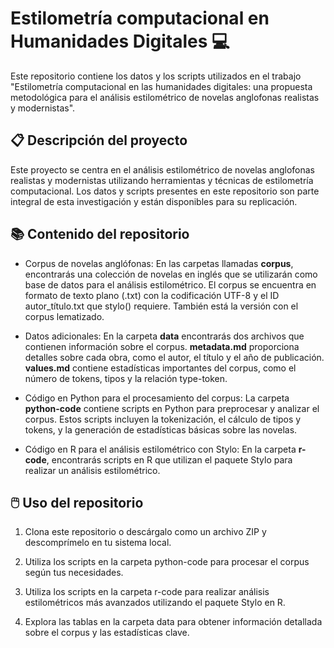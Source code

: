 # Estilometría computacional en Humanidades Digitales 💻​
Este repositorio contiene los datos y los scripts utilizados en el trabajo "Estilometría computacional en las humanidades digitales: una propuesta metodológica para el análisis estilométrico de novelas anglofonas realistas y modernistas".

## 📋 Descripción del proyecto

Este proyecto se centra en el análisis estilométrico de novelas anglofonas realistas y modernistas utilizando herramientas y técnicas de estilometría computacional. Los datos y scripts presentes en este repositorio son parte integral de esta investigación y están disponibles para su replicación.

## 📚 Contenido del repositorio  ##
- Corpus de novelas anglófonas: En las carpetas llamadas **corpus**, encontrarás una colección de novelas en inglés que se utilizarán como base de datos para el análisis estilométrico. El corpus se encuentra en formato de texto plano (.txt) con la codificación UTF-8 y el ID autor_título.txt que stylo() requiere. También está la versión con el corpus lematizado.
  
- Datos adicionales: En la carpeta **data** encontrarás dos archivos que contienen información sobre el corpus. **metadata.md** proporciona detalles sobre cada obra, como el autor, el título y el año de publicación. **values.md** contiene estadísticas importantes del corpus, como el número de tokens, tipos y la relación type-token.

- Código en Python para el procesamiento del corpus: La carpeta **python-code** contiene scripts en Python para preprocesar y analizar el corpus. Estos scripts incluyen la tokenización, el cálculo de tipos y tokens, y la generación de estadísticas básicas sobre las novelas.

- Código en R para el análisis estilométrico con Stylo: En la carpeta **r-code**, encontrarás scripts en R que utilizan el paquete Stylo para realizar un análisis estilométrico.

## 🖱️ Uso del repositorio ​ ##
1. Clona este repositorio o descárgalo como un archivo ZIP y descomprímelo en tu sistema local.

2. Utiliza los scripts en la carpeta python-code para procesar el corpus según tus necesidades.

3. Utiliza los scripts en la carpeta r-code para realizar análisis estilométricos más avanzados utilizando el paquete Stylo en R.

4. Explora las tablas en la carpeta data para obtener información detallada sobre el corpus y las estadísticas clave.
